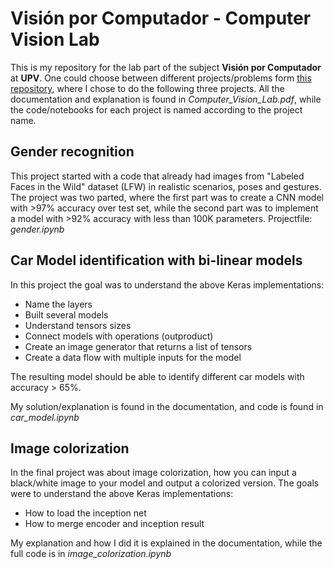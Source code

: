 # Visión por Computador - Computer Vision Lab

This is my repository for the lab part of the subject **Visión por Computador** at **UPV**. One could choose between different projects/problems form [this repository](https://github.com/RParedesPalacios/ComputerVisionLab), where I chose to do the following three projects. All the documentation and explanation is found in *Computer_Vision_Lab.pdf*, while the code/notebooks for each project is named according to the project name.

## Gender recognition
This project started with a code that already had images from "Labeled Faces in the Wild" dataset (LFW) in realistic scenarios, poses and gestures. The project was two parted, where the first part was to create a CNN model with >97% accuracy over test set, while the second part was to implement a model with >92% accuracy with less than 100K parameters. Projectfile: *gender.ipynb*

## Car Model identification with bi-linear models
In this project the goal was to understand the above Keras implementations:
* Name the layers
* Built several models
* Understand tensors sizes
* Connect models with operations (outproduct)
* Create an image generator that returns a list of tensors
* Create a data flow with multiple inputs for the model

The resulting model should be able to identify different car models with accuracy > 65%.

My solution/explanation is found in the documentation, and code is found in *car_model.ipynb*

## Image colorization
In the final project was about image colorization, how you can input a black/white image to your model and output a colorized version. The goals were to understand the above Keras implementations:
* How to load the inception net
* How to merge encoder and inception result

My explanation and how I did it is explained in the documentation, while the full code is in *image_colorization.ipynb*
